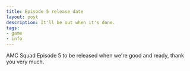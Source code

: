 ```yaml
---
title: Episode 5 release date
layout: post
description: It'll be out when it's done.
tags:
- game
- info
---
```


AMC Squad Episode 5 to be released when we're good and ready, thank you very much.
